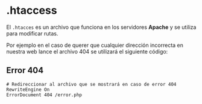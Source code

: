 # .htaccess
El `.htacces` es un archivo que funciona en los servidores **Apache** y se utiliza para modificar rutas.

Por ejemplo en el caso de querer que cualquier dirección incorrecta en nuestra web lance el archivo 404 se utilizará el siguiente código:

## Error 404
```htaccess
# Redireccionar al archivo que se mostrará en caso de error 404
RewriteEngine On
ErrorDocument 404 /error.php
```


